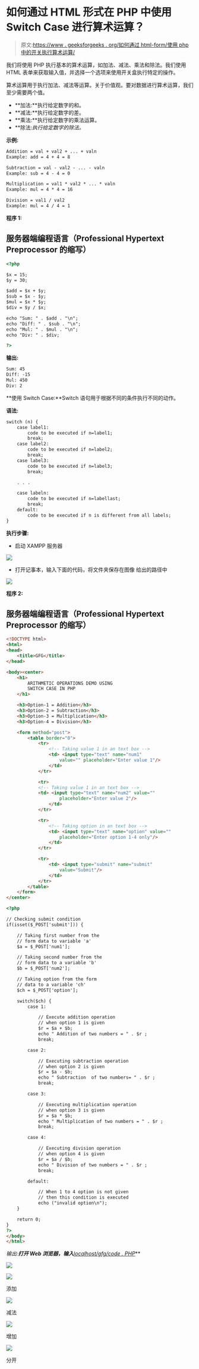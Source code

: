 # 如何通过 HTML 形式在 PHP 中使用 Switch Case 进行算术运算？

> 原文:[https://www . geeksforgeeks . org/如何通过 html-form/使用 php 中的开关执行算术运算/](https://www.geeksforgeeks.org/how-to-perform-arithmetic-operation-using-switch-case-in-php-through-html-form/)

我们将使用 PHP 执行基本的算术运算，如加法、减法、乘法和除法。我们使用 HTML 表单来获取输入值，并选择一个选项来使用开关盒执行特定的操作。

算术运算用于执行加法、减法等运算。关于价值观。要对数据进行算术运算，我们至少需要两个值。

*   **加法:**执行给定数字的和。
*   **减法:**执行给定数字的差。
*   **乘法:**执行给定数字的乘法运算。
*   **除法:**执行给定数字的除法*。*

**示例:**

```html
Addition = val + val2 + ... + valn
Example: add = 4 + 4 = 8

Subtraction = val - val2 - ... - valn
Example: sub = 4 - 4 = 0

Multiplication = val1 * val2 * ... * valn
Example: mul = 4 * 4 = 16

Division = val1 / val2
Example: mul = 4 / 4 = 1
```

**程序 1:**

## 服务器端编程语言（Professional Hypertext Preprocessor 的缩写）

```html
<?php 

$x = 15;
$y = 30;

$add = $x + $y; 
$sub = $x - $y;
$mul = $x * $y;
$div = $y / $x; 

echo "Sum: " . $add . "\n";
echo "Diff: " . $sub . "\n";
echo "Mul: " . $mul . "\n";
echo "Div: " . $div;

?>
```

**输出:**

```html
Sum: 45
Diff: -15
Mul: 450
Div: 2
```

**使用 Switch Case:**Switch 语句用于根据不同的条件执行不同的动作。

**语法:**

```html
switch (n) {
    case label1:
        code to be executed if n=label1;
        break;
    case label2:
        code to be executed if n=label2;
        break;
    case label3:
        code to be executed if n=label3;
        break;

    . . .

    case labeln:
        code to be executed if n=labellast;
        break;
    default:
        code to be executed if n is different from all labels;
}
```

**执行步骤:**

*   启动 XAMPP 服务器

![](img/31294dd55ce72f64ef7ae02c2eef9d80.png)

*   打开记事本，输入下面的代码，将文件夹保存在图像
    给出的路径中

![](img/99f9ef8889f39d621db34abdd495c43c.png)

**程序 2:**

## 服务器端编程语言（Professional Hypertext Preprocessor 的缩写）

```html
<!DOCTYPE html>
<html>
<head>
    <title>GFG</title>
</head>

<body><center>
    <h1>
        ARITHMETIC OPERATIONS DEMO USING
        SWITCH CASE IN PHP
    </h1>

    <h3>Option-1 = Addition</h3>
    <h3>Option-2 = Subtraction</h3>
    <h3>Option-3 = Multiplication</h3>
    <h3>Option-4 = Division</h3>

    <form method="post">
        <table border="0">
            <tr>
                <!-- Taking value 1 in an text box -->
                <td> <input type="text" name="num1"
                    value="" placeholder="Enter value 1"/>
                </td>
            </tr>

            <tr>
            <!-- Taking value 1 in an text box -->
            <td> <input type="text" name="num2" value=""
                    placeholder="Enter value 2"/>
                </td>
            </tr>

            <tr>
                <!-- Taking option in an text box -->
                <td> <input type="text" name="option" value=""
                    placeholder="Enter option 1-4 only"/>
                </td>
            </tr>

            <tr>
                <td> <input type="submit" name="submit"
                    value="Submit"/>
                </td>
            </tr>
        </table>
    </form>
</center>

<?php

// Checking submit condition
if(isset($_POST['submit'])) {

    // Taking first number from the
    // form data to variable 'a'
    $a = $_POST['num1'];

    // Taking second number from the
    // form data to a variable 'b'
    $b = $_POST['num2'];

    // Taking option from the form
    // data to a variable 'ch'
    $ch = $_POST['option'];

    switch($ch) {
        case 1:

            // Execute addition operation
            // when option 1 is given
            $r = $a + $b;
            echo " Addition of two numbers = " . $r ;
            break;

        case 2:

            // Executing subtraction operation
            // when option 2 is given
            $r = $a - $b;
            echo " Subtraction  of two numbers= " . $r ;
            break;

        case 3:

            // Executing multiplication operation
            // when option 3 is given
            $r = $a * $b;
            echo " Multiplication of two numbers = " . $r ;
            break;

        case 4:

            // Executing division operation
            // when option 4 is given
            $r = $a / $b;
            echo " Division of two numbers = " . $r ;
            break;

        default:

            // When 1 to 4 option is not given
            // then this condition is executed
            echo ("invalid option\n");
    }

    return 0;
}
?>
</body>
</html>
```

**输出:**打开 Web 浏览器，输入***<u>localhost/gfg/code . PHP</u>***

![](img/ce4090a5986a80334f91b8f18f8c8295.png)

![](img/52a9c82856b1805f00165aa5b2da5b7a.png)

添加

![](img/fd073325a0b3542ef0be6227e76fa67e.png)

减法

![](img/9eeb7ab41ca3618e1b1bd4fc24280af3.png)

增加

![](img/525fde5cabec5ae411e143fca832181e.png)

分开